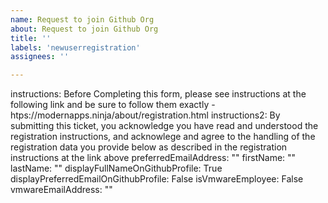 ```yaml
---
name: Request to join Github Org
about: Request to join Github Org
title: ''
labels: 'newuserregistration'
assignees: ''

---
```

instructions: Before Completing this form, please see instructions at the following link and be sure to follow them exactly - htps://modernapps.ninja/about/registration.html
instructions2: By submitting this ticket, you acknowledge you have read and understood the registration instructions, and acknowlege and agree to the handling of the registration data you provide below as described in the registration instructions at the link above
preferredEmailAddress: ""
firstName: ""
lastName: ""
displayFullNameOnGithubProfile: True
displayPreferredEmailOnGithubProfile: False
isVmwareEmployee: False
vmwareEmailAddress: ""
